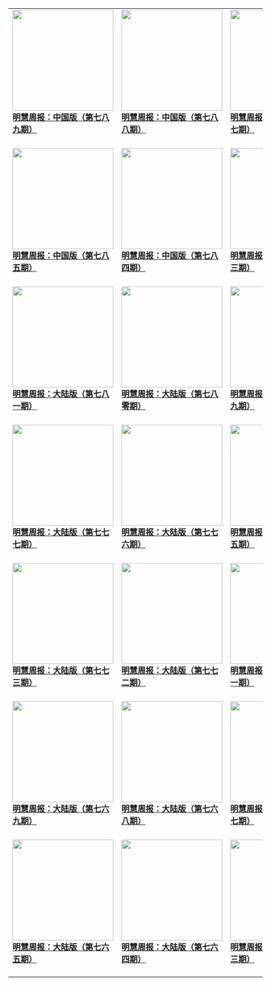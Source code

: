 |||||
|---|---|---|---|
|[<img width="200px" src="http://qikan.minghui.org/mhqkpage/qikanimage/2020/03/19/mhzb_789_pdf-cover.png" ><br/><b> 明慧周报：中国版（第七八九期）</b><br/><br/>](../pages/zhongguo/196881.md)|[<img width="200px" src="http://qikan.minghui.org/mhqkpage/qikanimage/2020/03/12/mhzb_788_pdf-cover.png" ><br/><b> 明慧周报：中国版（第七八八期）</b><br/><br/>](../pages/zhongguo/196794.md)|[<img width="200px" src="http://qikan.minghui.org/mhqkpage/qikanimage/2020/03/05/mhzb_787_pdf-cover.png" ><br/><b> 明慧周报：中国版（第七八七期）</b><br/><br/>](../pages/zhongguo/196701.md)|[<img width="200px" src="http://qikan.minghui.org/mhqkpage/qikanimage/2020/02/27/mhzb_786_pdf-cover.png" ><br/><b> 明慧周报：中国版（第七八六期）</b><br/><br/>](../pages/zhongguo/196617.md)|
|[<img width="200px" src="http://qikan.minghui.org/mhqkpage/qikanimage/2020/02/21/mhzb_785_pdf-cover.png" ><br/><b> 明慧周报：中国版（第七八五期）</b><br/><br/>](../pages/zhongguo/196531.md)|[<img width="200px" src="http://qikan.minghui.org/mhqkpage/qikanimage/2020/02/14/mhzb_784_pdf-cover.png" ><br/><b> 明慧周报：中国版（第七八四期）</b><br/><br/>](../pages/zhongguo/196435.md)|[<img width="200px" src="http://qikan.minghui.org/mhqkpage/qikanimage/2020/02/06/mhzb_783_pdf-cover.png" ><br/><b> 明慧周报：中国版（第七八三期）</b><br/><br/>](../pages/zhongguo/196302.md)|[<img width="200px" src="http://qikan.minghui.org/mhqkpage/qikanimage/2020/01/30/mhzb_782_pdf-cover.png" ><br/><b> 明慧周报：大陆版（第七八二期）</b><br/><br/>](../pages/zhongguo/196199.md)|
|[<img width="200px" src="http://qikan.minghui.org/mhqkpage/qikanimage/2020/01/24/mhzb_781_pdf-cover.png" ><br/><b> 明慧周报：大陆版（第七八一期）</b><br/><br/>](../pages/zhongguo/196128.md)|[<img width="200px" src="http://qikan.minghui.org/mhqkpage/qikanimage/2020/01/16/mhzb_780_pdf-cover.png" ><br/><b> 明慧周报：大陆版（第七八零期）</b><br/><br/>](../pages/zhongguo/196043.md)|[<img width="200px" src="http://qikan.minghui.org/mhqkpage/qikanimage/2020/01/09/mhzb_779_pdf-cover.png" ><br/><b> 明慧周报：大陆版（第七七九期）</b><br/><br/>](../pages/zhongguo/195951.md)|[<img width="200px" src="http://qikan.minghui.org/mhqkpage/qikanimage/2020/01/02/mhzb_778_pdf-cover.png" ><br/><b> 明慧周报：大陆版（第七七八期）</b><br/><br/>](../pages/zhongguo/195857.md)|
|[<img width="200px" src="http://qikan.minghui.org/mhqkpage/qikanimage/2019/12/27/mhzb_777_pdf-cover.png" ><br/><b> 明慧周报：大陆版（第七七七期）</b><br/><br/>](../pages/zhongguo/195763.md)|[<img width="200px" src="http://qikan.minghui.org/mhqkpage/qikanimage/2019/12/19/mhzb_776_pdf-cover.png" ><br/><b> 明慧周报：大陆版（第七七六期）</b><br/><br/>](../pages/zhongguo/195682.md)|[<img width="200px" src="http://qikan.minghui.org/mhqkpage/qikanimage/2019/12/12/mhzb_775_pdf-cover.png" ><br/><b> 明慧周报：大陆版（第七七五期）</b><br/><br/>](../pages/zhongguo/195582.md)|[<img width="200px" src="http://qikan.minghui.org/mhqkpage/qikanimage/2019/12/06/mhzb_774_pdf-cover.png" ><br/><b> 明慧周报：大陆版（第七七四期）</b><br/><br/>](../pages/zhongguo/195490.md)|
|[<img width="200px" src="http://qikan.minghui.org/mhqkpage/qikanimage/2019/11/28/mhzb_773_pdf-cover.png" ><br/><b> 明慧周报：大陆版（第七七三期）</b><br/><br/>](../pages/zhongguo/195409.md)|[<img width="200px" src="http://qikan.minghui.org/mhqkpage/qikanimage/2019/11/22/mhzb_772_pdf-cover.png" ><br/><b> 明慧周报：大陆版（第七七二期）</b><br/><br/>](../pages/zhongguo/195325.md)|[<img width="200px" src="http://qikan.minghui.org/mhqkpage/qikanimage/2019/11/14/mhzb_771_pdf-cover.png" ><br/><b> 明慧周报：大陆版（第七七一期）</b><br/><br/>](../pages/zhongguo/195187.md)|[<img width="200px" src="http://qikan.minghui.org/mhqkpage/qikanimage/2019/11/07/mhzb_770_pdf-cover.png" ><br/><b> 明慧周报：大陆版（第七七零期）</b><br/><br/>](../pages/zhongguo/195100.md)|
|[<img width="200px" src="http://qikan.minghui.org/mhqkpage/qikanimage/2019/10/31/mhzb_769_pdf-cover.png" ><br/><b> 明慧周报：大陆版（第七六九期）</b><br/><br/>](../pages/zhongguo/195021.md)|[<img width="200px" src="http://qikan.minghui.org/mhqkpage/qikanimage/2019/10/24/mhzb_768_pdf-cover.png" ><br/><b> 明慧周报：大陆版（第七六八期）</b><br/><br/>](../pages/zhongguo/194917.md)|[<img width="200px" src="http://qikan.minghui.org/mhqkpage/qikanimage/2019/10/18/mhzb_767_pdf-cover.png" ><br/><b> 明慧周报：大陆版（第七六七期）</b><br/><br/>](../pages/zhongguo/194841.md)|[<img width="200px" src="http://qikan.minghui.org/mhqkpage/qikanimage/2019/10/10/mhzb_766_pdf-cover.png" ><br/><b> 明慧周报：大陆版（第七六六期）</b><br/><br/>](../pages/zhongguo/194749.md)|
|[<img width="200px" src="http://qikan.minghui.org/mhqkpage/qikanimage/2019/10/03/mhzb_765_pdf-cover.png" ><br/><b> 明慧周报：大陆版（第七六五期）</b><br/><br/>](../pages/zhongguo/194675.md)|[<img width="200px" src="http://qikan.minghui.org/mhqkpage/qikanimage/2019/09/27/mhzb_764_pdf-cover.png" ><br/><b> 明慧周报：大陆版（第七六四期）</b><br/><br/>](../pages/zhongguo/194589.md)|[<img width="200px" src="http://qikan.minghui.org/mhqkpage/qikanimage/2019/09/20/mhzb_763_pdf-cover.png" ><br/><b> 明慧周报：大陆版（第七六三期）</b><br/><br/>](../pages/zhongguo/194503.md)|[<img width="200px" src="http://qikan.minghui.org/mhqkpage/qikanimage/2019/09/13/mhzb_762_pdf-cover.png" ><br/><b> 明慧周报：大陆版（第七六二期）</b><br/><br/>](../pages/zhongguo/194399.md)|
